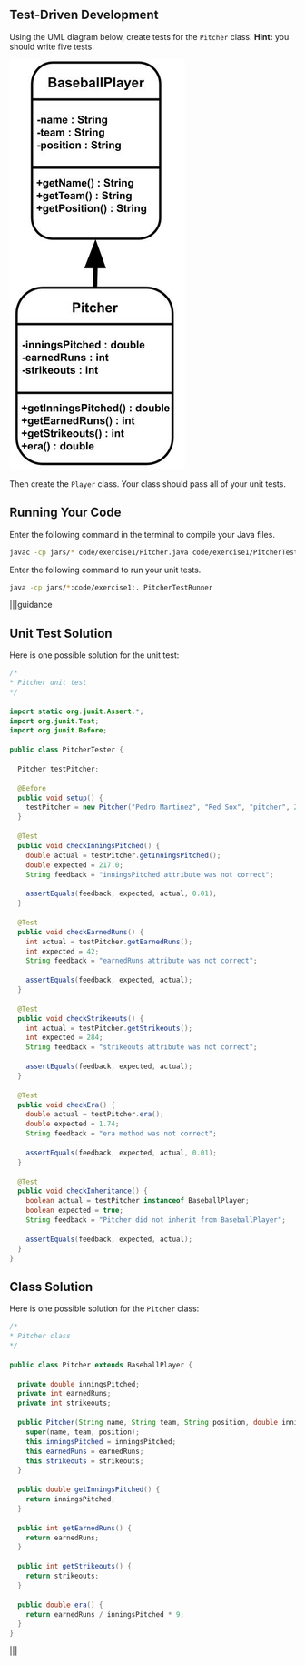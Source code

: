 ## Test-Driven Development

Using the UML diagram below, create tests for the `Pitcher` class. **Hint:** you should write five tests.

![Pitcher UML Diagram](.guides/img/pitcher_uml_diagram.jpg)

Then create the `Player` class. Your class should pass all of your unit tests.

## Running Your Code

Enter the following command in the terminal to compile your Java files.
```bash
javac -cp jars/* code/exercise1/Pitcher.java code/exercise1/PitcherTester.java code/exercise1/PitcherTestRunner.java code/exercise1/BaseballPlayer.java
```

Enter the following command to run your unit tests.
```bash
java -cp jars/*:code/exercise1:. PitcherTestRunner
```


|||guidance
## Unit Test Solution
Here is one possible solution for the unit test:

```java
/*
* Pitcher unit test
*/

import static org.junit.Assert.*;
import org.junit.Test;
import org.junit.Before;

public class PitcherTester {
  
  Pitcher testPitcher;
  
  @Before
  public void setup() {
    testPitcher = new Pitcher("Pedro Martinez", "Red Sox", "pitcher", 217, 42, 284);
  }
  
  @Test
  public void checkInningsPitched() {
    double actual = testPitcher.getInningsPitched();
    double expected = 217.0;
    String feedback = "inningsPitched attribute was not correct";
    
    assertEquals(feedback, expected, actual, 0.01);
  }
  
  @Test
  public void checkEarnedRuns() {
    int actual = testPitcher.getEarnedRuns();
    int expected = 42;
    String feedback = "earnedRuns attribute was not correct";
    
    assertEquals(feedback, expected, actual);
  }
  
  @Test
  public void checkStrikeouts() {
    int actual = testPitcher.getStrikeouts();
    int expected = 284;
    String feedback = "strikeouts attribute was not correct";
    
    assertEquals(feedback, expected, actual);
  }
  
  @Test
  public void checkEra() {
    double actual = testPitcher.era();
    double expected = 1.74;
    String feedback = "era method was not correct";
    
    assertEquals(feedback, expected, actual, 0.01);
  }
  
  @Test
  public void checkInheritance() {
    boolean actual = testPitcher instanceof BaseballPlayer;
    boolean expected = true;
    String feedback = "Pitcher did not inherit from BaseballPlayer";
    
    assertEquals(feedback, expected, actual);
  }
}
```

## Class Solution
Here is one possible solution for the `Pitcher` class:

```java
/*
* Pitcher class
*/

public class Pitcher extends BaseballPlayer {

  private double inningsPitched;
  private int earnedRuns;
  private int strikeouts;

  public Pitcher(String name, String team, String position, double inningsPitched, int earnedRuns, int strikeouts){
    super(name, team, position);
    this.inningsPitched = inningsPitched;
    this.earnedRuns = earnedRuns;
    this.strikeouts = strikeouts;
  }
      
  public double getInningsPitched() {
    return inningsPitched;
  }
  
  public int getEarnedRuns() {
    return earnedRuns;
  }
  
  public int getStrikeouts() {
    return strikeouts;
  }
  
  public double era() {
    return earnedRuns / inningsPitched * 9;
  }
}
```

|||